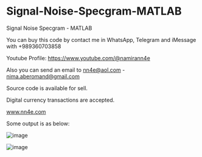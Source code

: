 # Signal-Noise-Specgram-MATLAB
Signal Noise Specgram - MATLAB

You can buy this code by contact me in WhatsApp, Telegram and iMessage with +989360703858

Youtube Profile: https://www.youtube.com/@namirann4e

Also you can send an email to nn4e@aol.com - nima.aberomand@gmail.com

Source code is available for sell.

Digital currency transactions are accepted.

www.nn4e.com

Some output is as below:

![image](https://github.com/user-attachments/assets/d8e52384-ad0f-4357-a620-b220be7c37df)

![image](https://github.com/user-attachments/assets/3dafe834-cd07-4d61-b571-a2bb09196eb5)
